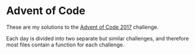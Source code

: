 # Advent of Code
These are my solutions to the [Advent of Code 2017](http://adventofcode.com/) challenge.

Each day is divided into two separate but similar challenges, and therefore most files contain a function for each challenge.